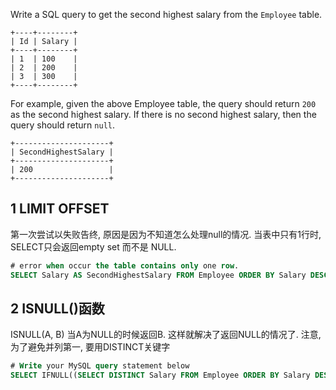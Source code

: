 Write a SQL query to get the second highest salary from the `Employee` table.

```
+----+--------+
| Id | Salary |
+----+--------+
| 1  | 100    |
| 2  | 200    |
| 3  | 300    |
+----+--------+
```

For example, given the above Employee table, the query should return `200` as the second highest salary. If there is no second highest salary, then the query should return `null`.

```
+---------------------+
| SecondHighestSalary |
+---------------------+
| 200                 |
+---------------------+
```

## 1 LIMIT OFFSET

第一次尝试以失败告终, 原因是因为不知道怎么处理null的情况. 当表中只有1行时, SELECT只会返回empty set 而不是 NULL.

```sql
# error when occur the table contains only one row.
SELECT Salary AS SecondHighestSalary FROM Employee ORDER BY Salary DESC LIMIT 1 OFFSET 1;
```

## 2 ISNULL()函数

ISNULL(A, B) 当A为NULL的时候返回B. 这样就解决了返回NULL的情况了. 注意, 为了避免并列第一, 要用DISTINCT关键字

```sql
# Write your MySQL query statement below
SELECT IFNULL((SELECT DISTINCT Salary FROM Employee ORDER BY Salary DESC LIMIT 1 OFFSET 1), NULL) AS SecondHighestSalary;
```

